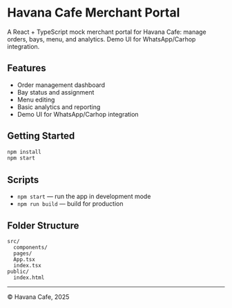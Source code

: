 # Havana Cafe Merchant Portal

A React + TypeScript mock merchant portal for Havana Cafe: manage orders, bays, menu, and analytics. Demo UI for WhatsApp/Carhop integration.

## Features

- Order management dashboard
- Bay status and assignment
- Menu editing
- Basic analytics and reporting
- Demo UI for WhatsApp/Carhop integration

## Getting Started

```bash
npm install
npm start
```

## Scripts

- `npm start` — run the app in development mode
- `npm run build` — build for production

## Folder Structure

```
src/
  components/
  pages/
  App.tsx
  index.tsx
public/
  index.html
```

---

© Havana Cafe, 2025
